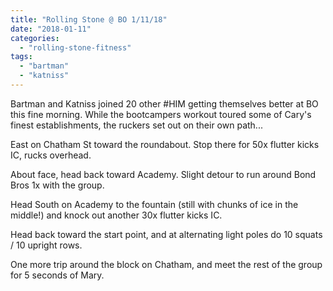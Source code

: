 ```yaml
---
title: "Rolling Stone @ BO 1/11/18"
date: "2018-01-11"
categories: 
  - "rolling-stone-fitness"
tags: 
  - "bartman"
  - "katniss"
---
```


Bartman and Katniss joined 20 other #HIM getting themselves better at BO this fine morning. While the bootcampers workout toured some of Cary's finest establishments, the ruckers set out on their own path...

East on Chatham St toward the roundabout. Stop there for 50x flutter kicks IC, rucks overhead.

About face, head back toward Academy. Slight detour to run around Bond Bros 1x with the group.

Head South on Academy to the fountain (still with chunks of ice in the middle!) and knock out another 30x flutter kicks IC.

Head back toward the start point, and at alternating light poles do 10 squats / 10 upright rows.

One more trip around the block on Chatham, and meet the rest of the group for 5 seconds of Mary.
